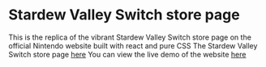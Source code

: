 # Stardew Valley Switch store page

This is the replica of the vibrant Stardew Valley Switch store page on the official Nintendo website built with react and pure CSS
The Stardew Valley Switch store page [here](https://www.nintendo.com/us/store/products/stardew-valley-switch/)
You can view the live demo of the website [here](https://nintendo-clone-nu.vercel.app/)
